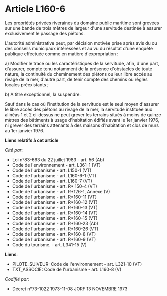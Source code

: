 # Article L160-6

Les propriétés privées riveraines du domaine public maritime sont grevées sur une bande de trois mètres de largeur d'une
servitude destinée à assurer exclusivement le passage des piétons. 

L'autorité administrative peut, par décision motivée prise après avis du ou des conseils municipaux intéressées et au vu du
résultat d'une enquête publique effectuée comme en matière d'expropriation :

a) Modifier le tracé ou les caractéristiques de la servitude, afin, d'une part, d'assurer, compte tenu notamment de la
présence d'obstacles de toute nature, la continuité du cheminement des piétons ou leur libre accès au rivage de la mer,
d'autre part, de tenir compte des chemins ou règles locales préexistants ;

b) A titre exceptionnel, la suspendre.

Sauf dans le cas où l'institution de la servitude est le seul moyen d'assurer le libre accès des piétons au rivage de la mer,
la servitude instituée aux alinéas 1 et 2 ci-dessus ne peut grever les terrains situés à moins de quinze mètres des bâtiments
à usage d'habitation édifiés avant le 1er janvier 1976, ni grever des terrains attenants à des maisons d'habitation et clos
de murs au 1er janvier 1976.

**Liens relatifs à cet article**

_Cité par_:

  - Loi n°83-663 du 22 juillet 1983 - art. 56 (Ab)
  - Code de l'environnement - art. L361-1 (VT)
  - Code de l'urbanisme - art. L150-1 (VT)
  - Code de l'urbanisme - art. L160-6-1 (VT)
  - Code de l'urbanisme - art. L160-7 (VT)
  - Code de l'urbanisme - art. R* 150-4 (VT)
  - Code de l'urbanisme - art. R*126-1, Annexe (V)
  - Code de l'urbanisme - art. R*160-11 (VT)
  - Code de l'urbanisme - art. R*160-12 (VT)
  - Code de l'urbanisme - art. R*160-13 (VT)
  - Code de l'urbanisme - art. R*160-14 (VT)
  - Code de l'urbanisme - art. R*160-15 (VT)
  - Code de l'urbanisme - art. R*160-23 (Ab)
  - Code de l'urbanisme - art. R*160-26 (VT)
  - Code de l'urbanisme - art. R*160-8 (VT)
  - Code de l'urbanisme - art. R*160-9 (VT)
  - Code du tourisme. - art. L341-15 (V)

**Liens**:

  - PILOTE_SUIVEUR: Code de l'environnement - art. L321-10 (VT)
  - TXT_ASSOCIE: Code de l'urbanisme - art. L160-8 (V)

_Codifié par_:

  - Décret n°73-1022 1973-11-08 JORF 13 NOVEMBRE 1973
